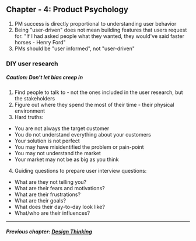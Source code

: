 ## Chapter - 4: Product Psychology

1. PM success is directly proportional to understanding user behavior 
2. Being "user-driven" does not mean building features that users request for. "If I had asked people what they wanted, they would've said faster horses - Henry Ford" 
3. PMs should be "user informed", not "user-driven" 

### DIY user research 

##### Caution: Don't let bias creep in 

1. Find people to talk to - not the ones included in the user research, but the stakeholders
2. Figure out where they spend the most of their time - their physical environment
3. Hard truths:
* You are not always the target customer 
* You do not understand everything about your customers
* Your solution is not perfect
* You may have misidentified the problem or pain-point
* You may not understand the market
* Your market may not be as big as you think 
4. Guiding questions to prepare user interview questions: 
* What are they not telling you?
* What are their fears and motivations?
* What are their frustrations?
* What are their goals?
* What does their day-to-day look like? 
* What/who are their influences?

<hr/>

##### Previous chapter: [Design Thinking](Ch2.md)
